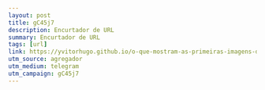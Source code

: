 ```yaml
---
layout: post
title: gC45j7
description: Encurtador de URL
summary: Encurtador de URL
tags: [url]
link: https://yvitorhugo.github.io/o-que-mostram-as-primeiras-imagens-do-telescopio-james-webb
utm_source: agregador
utm_medium: telegram
utm_campaign: gC45j7
---
```


